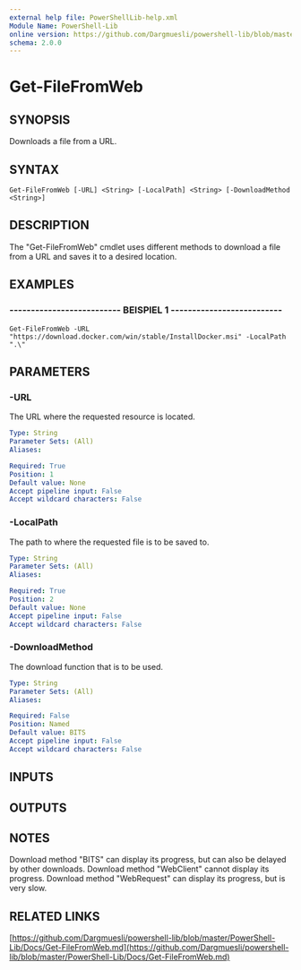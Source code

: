 ```yaml
---
external help file: PowerShellLib-help.xml
Module Name: PowerShell-Lib
online version: https://github.com/Dargmuesli/powershell-lib/blob/master/PowerShell-Lib/Docs/Get-FileFromWeb.md
schema: 2.0.0
---
```


# Get-FileFromWeb

## SYNOPSIS
Downloads a file from a URL.

## SYNTAX

```
Get-FileFromWeb [-URL] <String> [-LocalPath] <String> [-DownloadMethod <String>]
```

## DESCRIPTION
The "Get-FileFromWeb" cmdlet uses different methods to download a file from a URL and saves it to a desired location.

## EXAMPLES

### -------------------------- BEISPIEL 1 --------------------------
```
Get-FileFromWeb -URL "https://download.docker.com/win/stable/InstallDocker.msi" -LocalPath ".\"
```

## PARAMETERS

### -URL
The URL where the requested resource is located.

```yaml
Type: String
Parameter Sets: (All)
Aliases: 

Required: True
Position: 1
Default value: None
Accept pipeline input: False
Accept wildcard characters: False
```

### -LocalPath
The path to where the requested file is to be saved to.

```yaml
Type: String
Parameter Sets: (All)
Aliases: 

Required: True
Position: 2
Default value: None
Accept pipeline input: False
Accept wildcard characters: False
```

### -DownloadMethod
The download function that is to be used.

```yaml
Type: String
Parameter Sets: (All)
Aliases: 

Required: False
Position: Named
Default value: BITS
Accept pipeline input: False
Accept wildcard characters: False
```

## INPUTS

## OUTPUTS

## NOTES
Download method "BITS" can display its progress, but can also be delayed by other downloads.
Download method "WebClient" cannot display its progress.
Download method "WebRequest" can display its progress, but is very slow.

## RELATED LINKS

[https://github.com/Dargmuesli/powershell-lib/blob/master/PowerShell-Lib/Docs/Get-FileFromWeb.md](https://github.com/Dargmuesli/powershell-lib/blob/master/PowerShell-Lib/Docs/Get-FileFromWeb.md)

